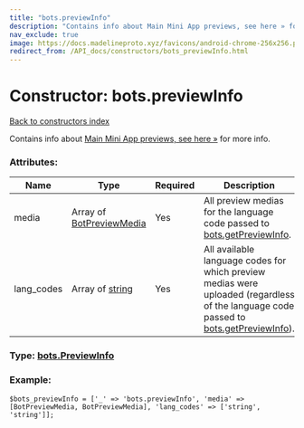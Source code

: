 ```yaml
---
title: "bots.previewInfo"
description: "Contains info about Main Mini App previews, see here » for more info."
nav_exclude: true
image: https://docs.madelineproto.xyz/favicons/android-chrome-256x256.png
redirect_from: /API_docs/constructors/bots_previewInfo.html
---
```

# Constructor: bots.previewInfo  
[Back to constructors index](/API_docs/constructors/index.html)



Contains info about [Main Mini App previews, see here »](https://core.telegram.org/api/bots/webapps#main-mini-app-previews) for more info.

### Attributes:

| Name     |    Type       | Required | Description |
|----------|---------------|----------|-------------|
|media|Array of [BotPreviewMedia](/API_docs/types/BotPreviewMedia.html) | Yes|All preview medias for the language code passed to [bots.getPreviewInfo](../methods/bots.getPreviewInfo.html).|
|lang\_codes|Array of [string](/API_docs/types/string.html) | Yes|All available language codes for which preview medias were uploaded (regardless of the language code passed to [bots.getPreviewInfo](../methods/bots.getPreviewInfo.html)).|



### Type: [bots.PreviewInfo](/API_docs/types/bots.PreviewInfo.html)


### Example:

```
$bots_previewInfo = ['_' => 'bots.previewInfo', 'media' => [BotPreviewMedia, BotPreviewMedia], 'lang_codes' => ['string', 'string']];
```  
